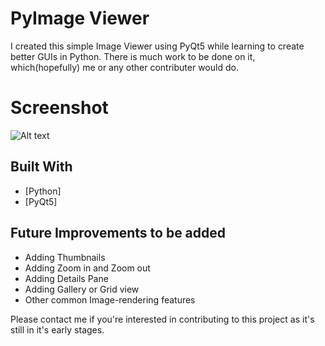 # PyImage Viewer

I created this simple Image Viewer using PyQt5 while learning to create better GUIs in Python. There is much work to be done on it, which(hopefully) me or any other contributer would do.


# Screenshot
![Alt text](Screenshots/img1.jpg?raw=true "Title")


## Built With

* [Python]
* [PyQt5]

## Future Improvements to be added

* Adding Thumbnails
* Adding Zoom in and Zoom out
* Adding Details Pane
* Adding Gallery or Grid view
* Other common Image-rendering features

Please contact me if you're interested in contributing to this project as it's still in it's early stages.
